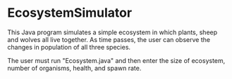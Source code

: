 # EcosystemSimulator
This Java program simulates a simple ecosystem in which plants, sheep and wolves all live together. As time passes, the user can observe the changes in population of all three species.

The user must run "Ecosystem.java" and then enter the size of ecosystem, number of organisms, health, and spawn rate.
